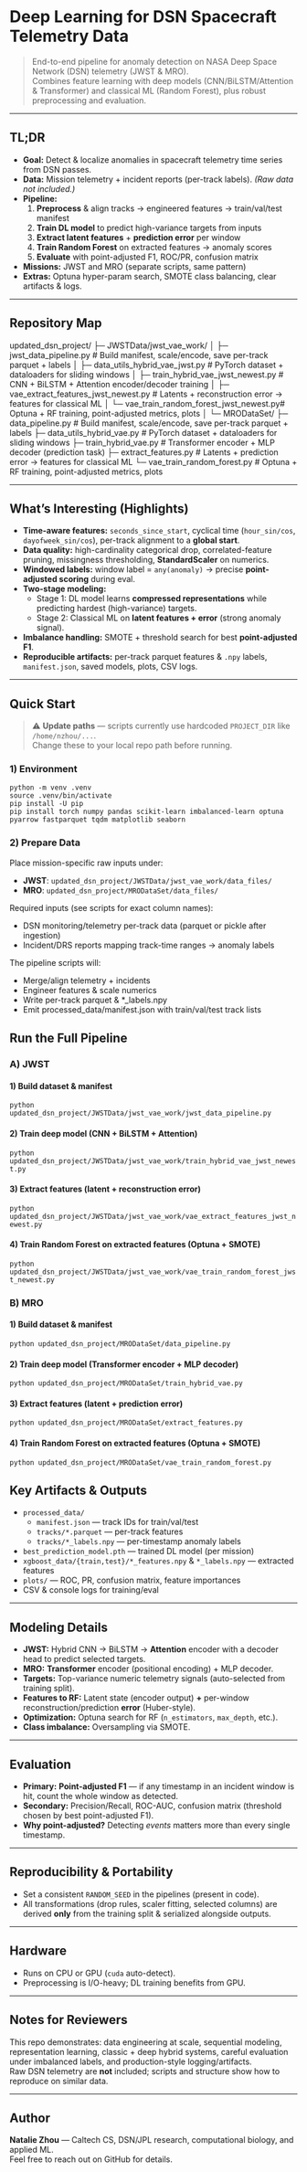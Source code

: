 # Deep Learning for DSN Spacecraft Telemetry Data

> End-to-end pipeline for anomaly detection on NASA Deep Space Network (DSN) telemetry (JWST & MRO).  
> Combines feature learning with deep models (CNN/BiLSTM/Attention & Transformer) and classical ML (Random Forest), plus robust preprocessing and evaluation.

---

## TL;DR

- **Goal:** Detect & localize anomalies in spacecraft telemetry time series from DSN passes.
- **Data:** Mission telemetry + incident reports (per-track labels). *(Raw data not included.)*
- **Pipeline:**
  1. **Preprocess** & align tracks → engineered features → train/val/test manifest  
  2. **Train DL model** to predict high-variance targets from inputs  
  3. **Extract latent features** + **prediction error** per window  
  4. **Train Random Forest** on extracted features → anomaly scores  
  5. **Evaluate** with point-adjusted F1, ROC/PR, confusion matrix
- **Missions:** JWST and MRO (separate scripts, same pattern)
- **Extras:** Optuna hyper-param search, SMOTE class balancing, clear artifacts & logs.

---

## Repository Map

updated_dsn_project/
├─ JWSTData/jwst_vae_work/
│ ├─ jwst_data_pipeline.py # Build manifest, scale/encode, save per-track parquet + labels
│ ├─ data_utils_hybrid_vae_jwst.py # PyTorch dataset + dataloaders for sliding windows
│ ├─ train_hybrid_vae_jwst_newest.py # CNN + BiLSTM + Attention encoder/decoder training
│ ├─ vae_extract_features_jwst_newest.py # Latents + reconstruction error → features for classical ML
│ └─ vae_train_random_forest_jwst_newest.py# Optuna + RF training, point-adjusted metrics, plots
│
└─ MRODataSet/
├─ data_pipeline.py # Build manifest, scale/encode, save per-track parquet + labels
├─ data_utils_hybrid_vae.py # PyTorch dataset + dataloaders for sliding windows
├─ train_hybrid_vae.py # Transformer encoder + MLP decoder (prediction task)
├─ extract_features.py # Latents + prediction error → features for classical ML
└─ vae_train_random_forest.py # Optuna + RF training, point-adjusted metrics, plots


---

## What’s Interesting (Highlights)

- **Time-aware features:** `seconds_since_start`, cyclical time (`hour_sin/cos`, `dayofweek_sin/cos`), per-track alignment to a **global start**.
- **Data quality:** high-cardinality categorical drop, correlated-feature pruning, missingness thresholding, **StandardScaler** on numerics.
- **Windowed labels:** window label = `any(anomaly)` → precise **point-adjusted scoring** during eval.
- **Two-stage modeling:**
  - Stage 1: DL model learns **compressed representations** while predicting hardest (high-variance) targets.
  - Stage 2: Classical ML on **latent features + error** (strong anomaly signal).
- **Imbalance handling:** SMOTE + threshold search for best **point-adjusted F1**.
- **Reproducible artifacts:** per-track parquet features & `.npy` labels, `manifest.json`, saved models, plots, CSV logs.

---

## Quick Start

> ⚠️ **Update paths** — scripts currently use hardcoded `PROJECT_DIR` like `/home/nzhou/...`.  
> Change these to your local repo path before running.

### 1) Environment

```
python -m venv .venv
source .venv/bin/activate
pip install -U pip
pip install torch numpy pandas scikit-learn imbalanced-learn optuna pyarrow fastparquet tqdm matplotlib seaborn
```

### 2) Prepare Data

Place mission-specific raw inputs under:
- **JWST**: `updated_dsn_project/JWSTData/jwst_vae_work/data_files/`
- **MRO**: `updated_dsn_project/MRODataSet/data_files/`

Required inputs (see scripts for exact column names):
- DSN monitoring/telemetry per-track data (parquet or pickle after ingestion)
- Incident/DRS reports mapping track-time ranges → anomaly labels

The pipeline scripts will:
- Merge/align telemetry + incidents
- Engineer features & scale numerics
- Write per-track parquet & *_labels.npy
- Emit processed_data/manifest.json with train/val/test track lists

## Run the Full Pipeline
### A) JWST
#### 1) Build dataset & manifest
`python updated_dsn_project/JWSTData/jwst_vae_work/jwst_data_pipeline.py`

#### 2) Train deep model (CNN + BiLSTM + Attention)
`python updated_dsn_project/JWSTData/jwst_vae_work/train_hybrid_vae_jwst_newest.py`

#### 3) Extract features (latent + reconstruction error)
`python updated_dsn_project/JWSTData/jwst_vae_work/vae_extract_features_jwst_newest.py`

#### 4) Train Random Forest on extracted features (Optuna + SMOTE)
`python updated_dsn_project/JWSTData/jwst_vae_work/vae_train_random_forest_jwst_newest.py`

### B) MRO
#### 1) Build dataset & manifest
`python updated_dsn_project/MRODataSet/data_pipeline.py`

#### 2) Train deep model (Transformer encoder + MLP decoder)
`python updated_dsn_project/MRODataSet/train_hybrid_vae.py`

#### 3) Extract features (latent + prediction error)
`python updated_dsn_project/MRODataSet/extract_features.py`

#### 4) Train Random Forest on extracted features (Optuna + SMOTE)
`python updated_dsn_project/MRODataSet/vae_train_random_forest.py`

## Key Artifacts & Outputs

- `processed_data/`
  - `manifest.json` — track IDs for train/val/test
  - `tracks/*.parquet` — per-track features
  - `tracks/*_labels.npy` — per-timestamp anomaly labels
- `best_prediction_model.pth` — trained DL model (per mission)
- `xgboost_data/{train,test}/*_features.npy` & `*_labels.npy` — extracted features
- `plots/` — ROC, PR, confusion matrix, feature importances
- CSV & console logs for training/eval

---

## Modeling Details

- **JWST:** Hybrid CNN → BiLSTM → **Attention** encoder with a decoder head to predict selected targets.  
- **MRO:** **Transformer** encoder (positional encoding) + MLP decoder.  
- **Targets:** Top-variance numeric telemetry signals (auto-selected from training split).  
- **Features to RF:** Latent state (encoder output) **+** per-window reconstruction/prediction **error** (Huber-style).  
- **Optimization:** Optuna search for RF (`n_estimators`, `max_depth`, etc.).  
- **Class imbalance:** Oversampling via SMOTE.

---

## Evaluation

- **Primary:** **Point-adjusted F1** — if any timestamp in an incident window is hit, count the whole window as detected.  
- **Secondary:** Precision/Recall, ROC-AUC, confusion matrix (threshold chosen by best point-adjusted F1).  
- **Why point-adjusted?** Detecting *events* matters more than every single timestamp.

---

## Reproducibility & Portability

- Set a consistent `RANDOM_SEED` in the pipelines (present in code).
- All transformations (drop rules, scaler fitting, selected columns) are derived **only** from the training split & serialized alongside outputs.

---

## Hardware

- Runs on CPU or GPU (`cuda` auto-detect).  
- Preprocessing is I/O-heavy; DL training benefits from GPU.

---

## Notes for Reviewers

This repo demonstrates: data engineering at scale, sequential modeling, representation learning, classic + deep hybrid systems, careful evaluation under imbalanced labels, and production-style logging/artifacts.  
Raw DSN telemetry are **not** included; scripts and structure show how to reproduce on similar data.

---

## Author

**Natalie Zhou** — Caltech CS, DSN/JPL research, computational biology, and applied ML.  
Feel free to reach out on GitHub for details.
